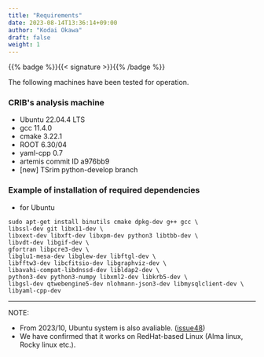 ```yaml
---
title: "Requirements"
date: 2023-08-14T13:36:14+09:00
author: "Kodai Okawa"
draft: false
weight: 1
---
```


{{% badge %}}{{< signature >}}{{% /badge %}}

The following machines have been tested for operation.

### CRIB's analysis machine

- Ubuntu 22.04.4 LTS
- gcc 11.4.0
- cmake 3.22.1
- ROOT 6.30/04
- yaml-cpp 0.7
- artemis commit ID a976bb9
- [new] TSrim python-develop branch

### Example of installation of required dependencies

- for Ubuntu

```shell { wrap="false" }
sudo apt-get install binutils cmake dpkg-dev g++ gcc \
libssl-dev git libx11-dev \
libxext-dev libxft-dev libxpm-dev python3 libtbb-dev \
libvdt-dev libgif-dev \
gfortran libpcre3-dev \
libglu1-mesa-dev libglew-dev libftgl-dev \
libfftw3-dev libcfitsio-dev libgraphviz-dev \
libavahi-compat-libdnssd-dev libldap2-dev \
python3-dev python3-numpy libxml2-dev libkrb5-dev \
libgsl-dev qtwebengine5-dev nlohmann-json3-dev libmysqlclient-dev \
libyaml-cpp-dev
```

---

NOTE:

- From 2023/10, Ubuntu system is also avaliable. ([issue48](https://github.com/artemis-dev/artemis/pull/48))
- We have confirmed that it works on RedHat-based Linux (Alma linux, Rocky linux etc.).
